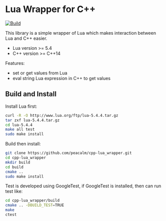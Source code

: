# Lua Wrapper for C++

[![Build](https://github.com/peacalm/cpp-lua_wrapper/actions/workflows/cmake.yml/badge.svg)](https://github.com/peacalm/cpp-lua_wrapper/actions)

This library is a simple wrapper of Lua which makes interaction between Lua and 
C++ easier.

* Lua version >= 5.4
* C++ version >= C++14

Features:
* set or get values from Lua
* eval string Lua expression in C++ to get values



## Build and Install
Install Lua first:
```bash
curl -R -O http://www.lua.org/ftp/lua-5.4.4.tar.gz
tar zxf lua-5.4.4.tar.gz
cd lua-5.4.4
make all test
sudo make install
```

Build then install:
```bash
git clone https://github.com/peacalm/cpp-lua_wrapper.git
cd cpp-lua_wrapper
mkdir build
cd build
cmake .. 
sudo make install
```

Test is developed using GoogleTest, if GoogleTest is installed, then can run 
test like:
```bash
cd cpp-lua_wrapper/build
cmake .. -DBUILD_TEST=TRUE
make
ctest
```
